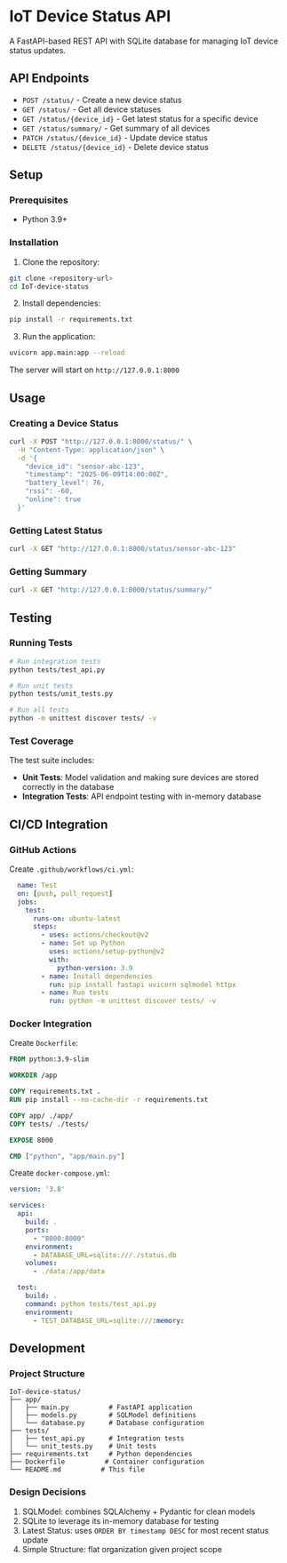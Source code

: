 # IoT Device Status API

A FastAPI-based REST API with SQLite database for managing IoT device status updates.

## API Endpoints

- `POST /status/` - Create a new device status
- `GET /status/` - Get all device statuses
- `GET /status/{device_id}` - Get latest status for a specific device
- `GET /status/summary/` - Get summary of all devices
- `PATCH /status/{device_id}` - Update device status
- `DELETE /status/{device_id}` - Delete device status

## Setup

### Prerequisites

- Python 3.9+

### Installation

1. Clone the repository:
```bash
git clone <repository-url>
cd IoT-device-status
```

2. Install dependencies:
```bash
pip install -r requirements.txt
```

3. Run the application:
```bash
uvicorn app.main:app --reload
```

The server will start on `http://127.0.0.1:8000`

## Usage

### Creating a Device Status

```bash
curl -X POST "http://127.0.0.1:8000/status/" \
  -H "Content-Type: application/json" \
  -d '{
    "device_id": "sensor-abc-123",
    "timestamp": "2025-06-09T14:00:00Z",
    "battery_level": 76,
    "rssi": -60,
    "online": true
  }'
```

### Getting Latest Status

```bash
curl -X GET "http://127.0.0.1:8000/status/sensor-abc-123"
```

### Getting Summary

```bash
curl -X GET "http://127.0.0.1:8000/status/summary/"
```

## Testing

### Running Tests

```bash
# Run integration tests
python tests/test_api.py

# Run unit tests
python tests/unit_tests.py

# Run all tests
python -m unittest discover tests/ -v

```

### Test Coverage

The test suite includes:
- **Unit Tests**: Model validation and making sure devices are stored correctly in the database
- **Integration Tests**: API endpoint testing with in-memory database

## CI/CD Integration

### GitHub Actions

Create `.github/workflows/ci.yml`:

```yaml
  name: Test
  on: [push, pull_request]
  jobs:
    test:
      runs-on: ubuntu-latest
      steps:
        - uses: actions/checkout@v2
        - name: Set up Python
          uses: actions/setup-python@v2
          with:
            python-version: 3.9
        - name: Install dependencies
          run: pip install fastapi uvicorn sqlmodel httpx
        - name: Run tests
          run: python -m unittest discover tests/ -v
```

### Docker Integration

Create `Dockerfile`:

```dockerfile
FROM python:3.9-slim

WORKDIR /app

COPY requirements.txt .
RUN pip install --no-cache-dir -r requirements.txt

COPY app/ ./app/
COPY tests/ ./tests/

EXPOSE 8000

CMD ["python", "app/main.py"]
```

Create `docker-compose.yml`:

```yaml
version: '3.8'

services:
  api:
    build: .
    ports:
      - "8000:8000"
    environment:
      - DATABASE_URL=sqlite:///./status.db
    volumes:
      - ./data:/app/data

  test:
    build: .
    command: python tests/test_api.py
    environment:
      - TEST_DATABASE_URL=sqlite:///:memory:
```

## Development

### Project Structure

```
IoT-device-status/
├── app/
│   ├── main.py          # FastAPI application
│   ├── models.py        # SQLModel definitions
│   └── database.py      # Database configuration
├── tests/
│   ├── test_api.py      # Integration tests
│   └── unit_tests.py    # Unit tests
├── requirements.txt     # Python dependencies
├── Dockerfile          # Container configuration
└── README.md          # This file
```

### Design Decisions

1. SQLModel: combines SQLAlchemy + Pydantic for clean models
2. SQLite to leverage its in-memory database for testing
3. Latest Status: uses ```ORDER BY timestamp DESC``` for most recent status update
4. Simple Structure: flat organization given project scope
